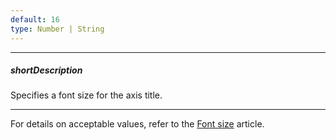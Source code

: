 ```yaml
---
default: 16
type: Number | String
---
```

---
##### shortDescription
Specifies a font size for the axis title.

---
For details on acceptable values, refer to the [Font size](https://www.w3.org/TR/CSS21/fonts.html#propdef-font-size) article.